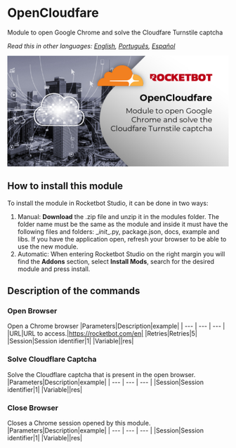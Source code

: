 



# OpenCloudfare
  
Module to open Google Chrome and solve the Cloudfare Turnstile captcha  

*Read this in other languages: [English](Manual_OpenCloudfare.md), [Português](Manual_OpenCloudfare.pr.md), [Español](Manual_OpenCloudfare.es.md)*
  
![banner](imgs/BANNER_OPENCLOUDFARE.jpg)
## How to install this module
  
To install the module in Rocketbot Studio, it can be done in two ways:
1. Manual: __Download__ the .zip file and unzip it in the modules folder. The folder name must be the same as the module and inside it must have the following files and folders: \__init__.py, package.json, docs, example and libs. If you have the application open, refresh your browser to be able to use the new module.
2. Automatic: When entering Rocketbot Studio on the right margin you will find the **Addons** section, select **Install Mods**, search for the desired module and press install.  


## Description of the commands

### Open Browser
  
Open a Chrome browser
|Parameters|Description|example|
| --- | --- | --- |
|URL|URL to access.|https://rocketbot.com/en|
|Retries|Retries|5|
|Session|Session identifier|1|
|Variable||res|

### Solve Cloudflare Captcha
  
Solve the Cloudflare captcha that is present in the open browser.
|Parameters|Description|example|
| --- | --- | --- |
|Session|Session identifier|1|
|Variable||res|

### Close Browser
  
Closes a Chrome session opened by this module.
|Parameters|Description|example|
| --- | --- | --- |
|Session|Session identifier|1|
|Variable||res|
